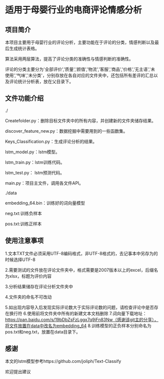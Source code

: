 # 适用于母婴行业的电商评论情感分析

## 项目简介

本项目主要用于母婴行业的评论分析，主要功能在于评论的分类，情感判断以及最后生成统计表格。

算法采用两层算法，提高了评论分类的准确性与情感判断的准确性。

评论的分类主要分为'全部评价','质量','颜值','物流','客服','商品','价格','无主语','未使用','气味','未分类'，分别存放在各自对应的文件夹中，还包括所有差评的汇总以及评论统计分析表，放在父目录下。

## 文件功能介绍

./

Createfolder.py：删除目标文件夹中的所有内容，并创建新的文件夹储存结果。

discover_feature_new.py：数据挖掘中需要用到的一些函数集。

Keys_Classification.py：生成评论分析的结果。

lstm_model.py：lstm模型。

lstm_train.py：lstm训练代码。

lstm_test.py： lstm预测代码。

main.py：项目主文件，调用各文件API。

./data

embedding_64.bin：训练好的词向量模型

neg.txt:训练负样本

pos.txt:训练正样本

## 使用注意事项

1.文本TXT文件必须采用UTF-8编码格式，非UTF-8格式的，去记事本中另存为的时候选择UTF-8

2.需要测试的文件放在评论文件夹中，格式需要是2007版本以上的excel，后缀名为xlsx，标题为评价内容

3.分析结果储存在评论分析文件夹中

4.文件夹的命名不可改动

5.如出现内容导入后发现实际评论数大于实际评论数的问题，请检查评论中是否存在换行符
6.使用前将文件夹中所有的新建文本文档删除
7.词向量下载地址：https://pan.baidu.com/s/19bDbZsFzLggx7q9iFn83Nw（感谢该git主的分享），将文件放置在data中改名为embedding_64
8.训练模型的正负样本分别命名为pos.txt和neg.txt，放置在data目录下。

## 感谢

本文的lstm模型参考https://github.com/joliph/Text-Classify

欢迎提出建议

